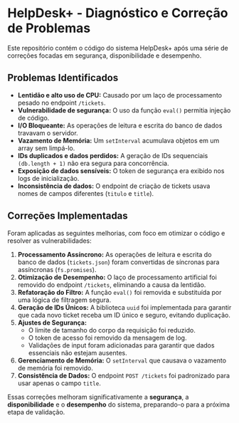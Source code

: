 # HelpDesk+ - Diagnóstico e Correção de Problemas

Este repositório contém o código do sistema HelpDesk+ após uma série de correções focadas em segurança, disponibilidade e desempenho.

## Problemas Identificados

* **Lentidão e alto uso de CPU:** Causado por um laço de processamento pesado no endpoint `/tickets`.
* **Vulnerabilidade de segurança:** O uso da função `eval()` permitia injeção de código.
* **I/O Bloqueante:** As operações de leitura e escrita do banco de dados travavam o servidor.
* **Vazamento de Memória:** Um `setInterval` acumulava objetos em um array sem limpá-lo.
* **IDs duplicados e dados perdidos:** A geração de IDs sequenciais `(db.length + 1)` não era segura para concorrência.
* **Exposição de dados sensíveis:** O token de segurança era exibido nos logs de inicialização.
* **Inconsistência de dados:** O endpoint de criação de tickets usava nomes de campos diferentes (`titulo` e `title`).

## Correções Implementadas

Foram aplicadas as seguintes melhorias, com foco em otimizar o código e resolver as vulnerabilidades:

1.  **Processamento Assíncrono:** As operações de leitura e escrita do banco de dados (`tickets.json`) foram convertidas de síncronas para assíncronas (`fs.promises`).
2.  **Otimização de Desempenho:** O laço de processamento artificial foi removido do endpoint `/tickets`, eliminando a causa da lentidão.
3.  **Refatoração do Filtro:** A função `eval()` foi removida e substituída por uma lógica de filtragem segura.
4.  **Geração de IDs Únicos:** A biblioteca `uuid` foi implementada para garantir que cada novo ticket receba um ID único e seguro, evitando duplicação.
5.  **Ajustes de Segurança:**
    * O limite de tamanho do corpo da requisição foi reduzido.
    * O token de acesso foi removido da mensagem de log.
    * Validações de input foram adicionadas para garantir que dados essenciais não estejam ausentes.
6.  **Gerenciamento de Memória:** O `setInterval` que causava o vazamento de memória foi removido.
7.  **Consistência de Dados:** O endpoint `POST /tickets` foi padronizado para usar apenas o campo `title`.

Essas correções melhoram significativamente a **segurança**, a **disponibilidade** e o **desempenho** do sistema, preparando-o para a próxima etapa de validação.
